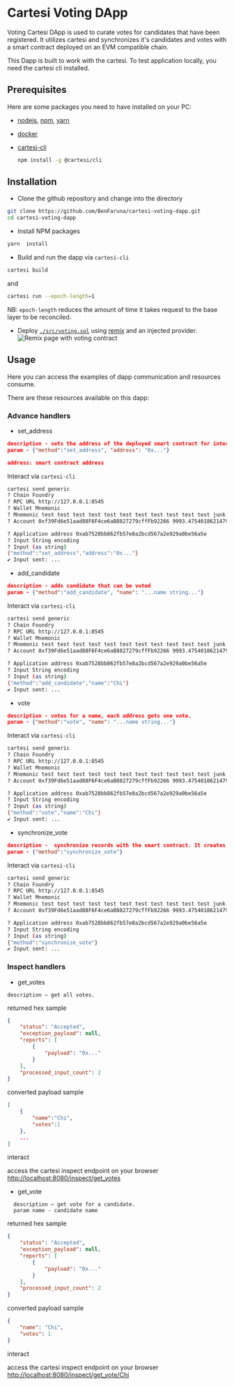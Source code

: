 # Cartesi Voting DApp

Voting Cartesi DApp is used to curate votes for candidates that have been registered. It utilizes cartesi and synchronizes it's candidates and votes with a smart contract deployed on an EVM compatible chain.

This Dapp is built to work with the cartesi. To test application locally, you need the cartesi cli installed.

## Prerequisites

Here are some packages you need to have installed on your PC:

* [nodejs](https://nodejs.org/en), [npm](https://docs.npmjs.com/cli/v10/configuring-npm/install), [yarn](https://classic.yarnpkg.com/lang/en/docs/install/#debian-stable)

* [docker](https://docs.docker.com/get-docker/)

* [cartesi-cli](https://docs.cartesi.io/cartesi-rollups/1.3/development/migration/#install-cartesi-cli)

  ```sh
  npm install -g @cartesi/cli
  ```

## Installation

* Clone the github repository and change into the directory

```bash
git clone https://github.com/BenFaruna/cartesi-voting-dapp.git
cd cartesi-voting-dapp
```

* Install NPM packages

```sh
yarn  install
```

* Build and run the dapp via `cartesi-cli`

```sh
cartesi build 
```

and

```sh
cartesi run --epoch-length=1
```

NB: `epoch-length` reduces the amount of time it takes request to the base layer to be reconciled.

* Deploy [`./src/voting.sol`](./src/voting.sol) using [remix](https://remix.ethereum.org/) and an injected provider.
![Remix page with voting contract](image.png)

## Usage

Here you can access the examples of dapp communication and resources consume.

There are these resources available on this dapp:

### Advance handlers

* set_address

```json
description - sets the address of the deployed smart contract for interaction.
param - {"method":"set_address", "address": "0x..."}

address: smart contract address
```

Interact via `cartesi-cli`

```bash
cartesi send generic
? Chain Foundry
? RPC URL http://127.0.0.1:8545
? Wallet Mnemonic
? Mnemonic test test test test test test test test test test test junk
? Account 0xf39Fd6e51aad88F6F4ce6aB8827279cffFb92266 9993.475401862147957224 ETH

? Application address 0xab7528bb862fb57e8a2bcd567a2e929a0be56a5e
? Input String encoding
? Input (as string)
{"method":"set_address","address":"0x..."}
✔ Input sent: ...
```

* add_candidate

```json
description - adds candidate that can be voted
param - {"method":"add_candidate", "name": "...name string..."}
```

Interact via `cartesi-cli`

```bash
cartesi send generic
? Chain Foundry
? RPC URL http://127.0.0.1:8545
? Wallet Mnemonic
? Mnemonic test test test test test test test test test test test junk
? Account 0xf39Fd6e51aad88F6F4ce6aB8827279cffFb92266 9993.475401862147957224 ETH

? Application address 0xab7528bb862fb57e8a2bcd567a2e929a0be56a5e
? Input String encoding
? Input (as string)
{"method":"add_candidate","name":"Chi"}
✔ Input sent: ...
```

* vote

```json
description - votes for a name, each address gets one vote.
param - {"method":"vote", "name": "...name string..."}
```

Interact via `cartesi-cli`

```bash
cartesi send generic
? Chain Foundry
? RPC URL http://127.0.0.1:8545
? Wallet Mnemonic
? Mnemonic test test test test test test test test test test test junk
? Account 0xf39Fd6e51aad88F6F4ce6aB8827279cffFb92266 9993.475401862147957224 ETH

? Application address 0xab7528bb862fb57e8a2bcd567a2e929a0be56a5e
? Input String encoding
? Input (as string)
{"method":"vote","name":"Chi"}
✔ Input sent: ...
```

* synchronize_vote

```json
description -  synchronize records with the smart contract. It creates a voucher to be executed
param - {"method":"synchronize_vote"}
```

Interact via `cartesi-cli`

```bash
cartesi send generic
? Chain Foundry
? RPC URL http://127.0.0.1:8545
? Wallet Mnemonic
? Mnemonic test test test test test test test test test test test junk
? Account 0xf39Fd6e51aad88F6F4ce6aB8827279cffFb92266 9993.475401862147957224 ETH

? Application address 0xab7528bb862fb57e8a2bcd567a2e929a0be56a5e
? Input String encoding
? Input (as string)
{"method":"synchronize_vote"}
✔ Input sent: ...
```

### Inspect handlers

* get_votes

```doc
description — get all votes.
```

returned hex sample

```json
{
    "status": "Accepted",
    "exception_payload": null,
    "reports": [
        {
            "payload": "0x..."
        }
    ],
    "processed_input_count": 2
}
```

converted payload sample

```json
[
    {
        "name":"Chi",
        "votes":1
    },
    ...
]
```

interact

access the cartesi inspect endpoint on your browser
<http://localhost:8080/inspect/get_votes>

* get_vote

```doc
  description — get vote for a candidate.
  param name - candidate name
```

returned hex sample

```json
{
    "status": "Accepted",
    "exception_payload": null,
    "reports": [
        {
            "payload": "0x..."
        }
    ],
    "processed_input_count": 2
}
```

converted payload sample

```json
{
    "name": "Chi",
    "votes": 1
}
```

interact

access the cartesi inspect endpoint on your browser
<http://localhost:8080/inspect/get_vote/Chi>
